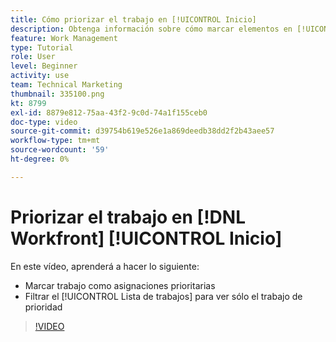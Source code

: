 ```yaml
---
title: Cómo priorizar el trabajo en [!UICONTROL Inicio]
description: Obtenga información sobre cómo marcar elementos en [!UICONTROL Lista de trabajos] como asignaciones de prioridad en la página de inicio. A continuación, filtre la lista para ver cómo funciona su prioridad en [!DNL  Workfront].
feature: Work Management
type: Tutorial
role: User
level: Beginner
activity: use
team: Technical Marketing
thumbnail: 335100.png
kt: 8799
exl-id: 8879e812-75aa-43f2-9c0d-74a1f155ceb0
doc-type: video
source-git-commit: d39754b619e526e1a869deedb38dd2f2b43aee57
workflow-type: tm+mt
source-wordcount: '59'
ht-degree: 0%

---
```


# Priorizar el trabajo en [!DNL Workfront] [!UICONTROL Inicio]

En este vídeo, aprenderá a hacer lo siguiente:

* Marcar trabajo como asignaciones prioritarias
* Filtrar el [!UICONTROL Lista de trabajos] para ver sólo el trabajo de prioridad

>[!VIDEO](https://video.tv.adobe.com/v/335100/?quality=12)
